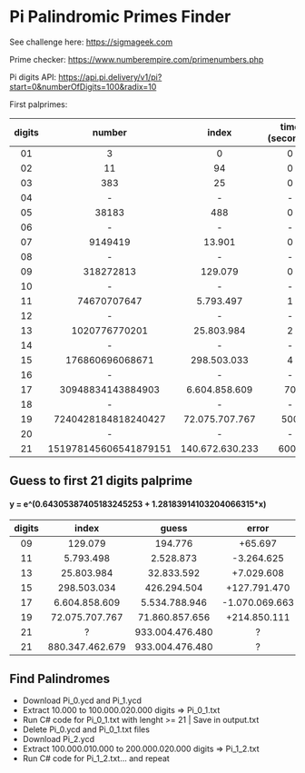 # Pi Palindromic Primes Finder

See challenge here: https://sigmageek.com

Prime checker: https://www.numberempire.com/primenumbers.php

Pi digits API: https://api.pi.delivery/v1/pi?start=0&numberOfDigits=100&radix=10

First palprimes:

| digits | number                | index           | time (seconds) |
|:------:|:---------------------:|:---------------:|:--------------:|
| 01     | 3                     | 0               | 0              |
| 02     | 11                    | 94              | 0              |
| 03     | 383                   | 25              | 0              |
| 04     | -                     | -               | -              |
| 05     | 38183                 | 488             | 0              |
| 06     | -                     | -               | -              |
| 07     | 9149419               | 13.901          | 0              |
| 08     | -                     | -               | -              |
| 09     | 318272813             | 129.079         | 0              |
| 10     | -                     | -               | -              |
| 11     | 74670707647           | 5.793.497       | 1              |
| 12     | -                     | -               | -              |
| 13     | 1020776770201         | 25.803.984      | 2              |
| 14     | -                     | -               | -              |
| 15     | 176860696068671       | 298.503.033     | 4              |
| 16     | -                     | -               | -              |
| 17     | 30948834143884903     | 6.604.858.609   | 70             |
| 18     | -                     | -               | -              |
| 19     | 7240428184818240427   | 72.075.707.767  | 500            |
| 20     | -                     | -               | -              |
| 21     | 151978145606541879151 | 140.672.630.233 | 6000           |

## Guess to first 21 digits palprime

#### y = e^(0.64305387405183245253 + 1.28183914103204066315*x)

| digits | index           | guess             | error           | error |
|:------:|:---------------:|:-----------------:|:---------------:|:-----:|
| 09     | 129.079         | 194.776           | +65.697         | +51%  |
| 11     | 5.793.498       | 2.528.873         | -3.264.625      | -56%  |
| 13     | 25.803.984      | 32.833.592        | +7.029.608      | +27%  |
| 15     | 298.503.034     | 426.294.504       | +127.791.470    | +43%  |
| 17     | 6.604.858.609   | 5.534.788.946     | -1.070.069.663  | -16%  |
| 19     | 72.075.707.767  | 71.860.857.656    | +214.850.111    | +0.3% |
| 21     | ?               | 933.004.476.480   | ?               | ?     |
| 21     | 880.347.462.679 | 933.004.476.480   | ?               | ?     |


## Find Palindromes

- Download Pi_0.ycd and Pi_1.ycd
- Extract 10.000 to 100.000.020.000 digits => Pi_0_1.txt
- Run C# code for Pi_0_1.txt with lenght >= 21 | Save in output.txt
- Delete Pi_0.ycd and Pi_0_1.txt files
- Download Pi_2.ycd
- Extract 100.000.010.000 to 200.000.020.000 digits => Pi_1_2.txt
- Run C# code for Pi_1_2.txt... and repeat



